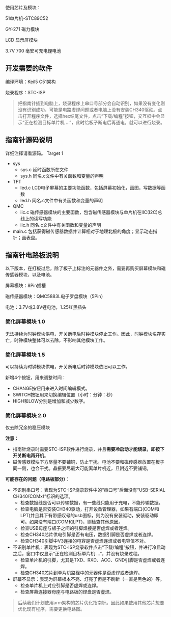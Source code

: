 使用芯片及模块：

51单片机-STC89C52

GY-271 磁力模块 

LCD 显示屏模块 

3.7V 700 毫安可充电锂电池

## 开发需要的软件

编译环境：Keil5 C51架构 

烧录程序：STC-ISP

> 把指南针插到电脑上，烧录程序上串口号部分会自动识别，如果没有变化则没有识别成功，可能是电路虚焊问题或者电脑上没有安装CH340驱动。点击打开程序文件，选择hex结尾文件，点击“下载/编程”按钮，交互框中会显示“正在检测目标单片机 ...”，此时给板子断电后再通电，就可以进行烧录。

## 指南针源码说明
详细注释请看源码。
Target 1
- sys
  - sys.c 延时函数所在文件
  - sys.h 同名.c文件中有关函数和变量的声明
- TFT
  - led.c LCD电子屏幕的主要功能函数，包括屏幕初始化，画图，写数据等函数
  - led.h 同名.c文件中有关函数和变量的声明
- QMC
  - iic.c 磁传感器模块的主要函数，包含磁传感器模块与单片机在IIC(I2C)总线上的读写功能
  - iic.h 同名.c文件中有关函数和变量的声明
- main.c 包括获得磁传感器数据并计算相对于地理北极的角度；显示动态指针；画表盘。


## 指南针电路板说明
以下版本，在打板过后，除了板子上标注的元器件之外，需要再购买屏幕模块和磁传感器模块，以及电池。

屏幕模块：8Pin插槽

磁传感器模块：QMC5883L电子罗盘模块（5Pin）

电池：3.7V或3.8V锂电池，1.25红黑插头

 ### 简化屏幕模块 1.0
 无法持续为时钟模块供电，开关断电后时钟模块停止工作。因此，时钟模块名存实亡，时钟模块整体可以去除，不影响其他模块工作。
 
 ### 简化屏幕模块 1.5
 可以持续为时钟模块供电，开关断电后时钟模块依旧可以工作。
 
 新增4个按钮，用来调整时间：
 
 - CHANGE按钮用来进入时间编辑模式。
 - SWITCH按钮用来切换编辑位置（小时：分钟：秒）
 - HIGH和LOW分别是增加和减少数字。
 
 ### 简化屏幕模块 2.0
 仅去除冗余的稳压模块

**注意：**
- 指南针烧录时需要STC-ISP软件进行烧录，并且**需要冷启动才能烧录，即按下开关断电再开机**。
- 磁传感器模块下方尽量不要铺铜，防止干扰。电池不要和磁传感器放置在板子同一侧，也会干扰。晶振要尽最大可能离单片机近，且附近不要铺铜。

**可能存在的问题（电路板部分）：**
- 不识别串口号：表现为STC-ISP烧录软件中的“串口号”后面没有“USB-SERIAL CH340(COMx)”标识的选项。
    - 检查数据线是否可以传输数据，有一些线只能用于充电，不能传输数据。
    - 检查电脑是否安装CH340驱动，打开设备管理器，如果有端口(COM和LPT)并且其下有带感叹号的usb图标，则为没有安装驱动，安装驱动即可。如果没有端口(COM和LPT)，则检查其他原因。
    - 检查USB母座与板子之间的引脚焊接是否虚焊或者连焊。
    - 检查CH340芯片供电引脚是否有电压，数据引脚是否虚焊或者连焊。
    - 检查CH340引脚中V3连接的电容是否虚焊连焊或者电容值不对。
- 不识别单片机：表现为STC-ISP烧录软件点击“下载/编程”按钮，并进行冷启动之后，窗口中仅显示“正在检测目标单片机 ...”，并没有烧录过程。
    - 检查单片机的引脚，尤其是TXD、RXD、ACC、GND引脚是否虚焊或者连焊。
    - 检查CH340芯片到单片机路径中的元器件是否虚焊或者连焊。
- 屏幕不显示：表现为屏幕根本不亮、灯亮了但是不刷新（一直是黑色的）等。
    - 检查单片机上对应引脚是否虚焊或连焊。
    - 检查屏幕连接器母座与电路板的焊盘是否虚焊。

 > 后续我们计划使用arm架构的芯片优化指南针。因此如果使用其他芯片想要优化现有程序，需要更换电路图。
